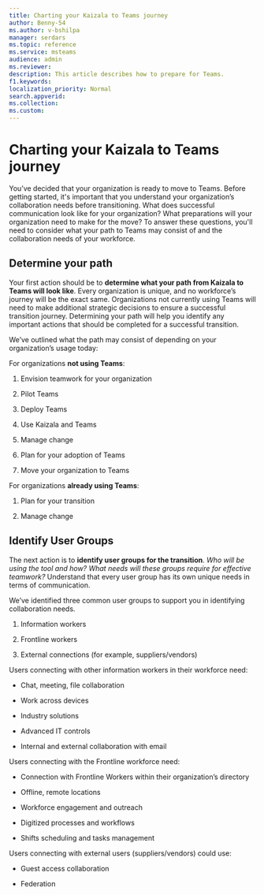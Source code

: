 ```yaml
---
title: Charting your Kaizala to Teams journey 
author: Benny-54
ms.author: v-bshilpa
manager: serdars
ms.topic: reference
ms.service: msteams
audience: admin
ms.reviewer: 
description: This article describes how to prepare for Teams.  
f1.keywords:
localization_priority: Normal
search.appverid:
ms.collection:
ms.custom:
---
```


# Charting your Kaizala to Teams journey

You’ve decided that your organization is ready to move to Teams. Before getting started, it's important that you understand your organization’s collaboration needs before transitioning. What does successful communication look like for your organization? What preparations will your organization need to make for the move? To answer these questions, you'll need to consider what your path to Teams may consist of and the collaboration needs of your workforce.

## Determine your path

Your first action should be to **determine what your path from Kaizala to Teams will look like**. Every organization is unique, and no workforce’s journey will be the exact same. Organizations not currently using Teams will need to make additional strategic decisions to ensure a successful transition journey. Determining your path will help you identify any important actions that should be completed for a successful transition.

We’ve outlined what the path may consist of depending on your organization’s usage today:  

For organizations **not using Teams**:

 1. Envision teamwork for your organization
 
 2. Pilot Teams
  
 3. Deploy Teams
  
 4. Use Kaizala and Teams
  
 5. Manage change
 
 6. Plan for your adoption of Teams
 
 7. Move your organization to Teams

For organizations **already using Teams**:

 1. Plan for your transition
 
 2. Manage change
 
## Identify User Groups

The next action is to **identify user groups for the transition**. *Who will be using the tool and how? What needs will these groups require for effective teamwork?* Understand that every user group has its own unique needs in terms of communication.

We’ve identified three common user groups to support you in identifying collaboration needs.

 1. Information workers

 2. Frontline workers
 
 3. External connections (for example, suppliers/vendors)

Users connecting with other information workers in their workforce need:

 - Chat, meeting, file collaboration
 
 - Work across devices
 
 - Industry solutions
 
 - Advanced IT controls
  
 - Internal and external collaboration with email

Users connecting with the Frontline workforce need:

 - Connection with Frontline Workers within their organization’s directory
 
 - Offline, remote locations
 
 - Workforce engagement and outreach
 
 - Digitized processes and workflows
 
 - Shifts scheduling and tasks management

Users connecting with external users (suppliers/vendors) could use:
 - Guest access collaboration
 
 - Federation 
 
